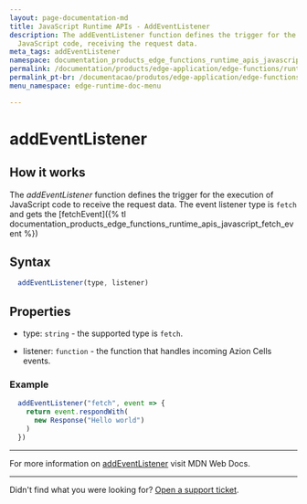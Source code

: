 ```yaml
---
layout: page-documentation-md
title: JavaScript Runtime APIs - AddEventListener
description: The addEventListener function defines the trigger for the execution of
  JavaScript code, receiving the request data.
meta_tags: addEventListener
namespace: documentation_products_edge_functions_runtime_apis_javascript_event_listener
permalink: /documentation/products/edge-application/edge-functions/runtime-apis/javascript/add-eventlistener/
permalink_pt-br: /documentacao/produtos/edge-application/edge-functions/runtime-apis/javascript/add-eventlistener/
menu_namespace: edge-runtime-doc-menu

---
```

# addEventListener

## How it works

The *addEventListener* function defines the trigger for the execution of JavaScript code to receive the request data. The event listener type is `fetch` and gets the [fetchEvent]({% tl documentation_products_edge_functions_runtime_apis_javascript_fetch_event %})

## Syntax

```javascript
  addEventListener(type, listener)
```

## Properties

- type: `string` - the supported type is `fetch`.

- listener: `function` - the function that handles incoming Azion Cells events.

### Example

```javascript
  addEventListener("fetch", event => {
    return event.respondWith(
      new Response("Hello world")
    )
  })
```

---

For more information on [addEventListener](https://developer.mozilla.org/en-US/docs/Web/API/EventTarget/addEventListener) visit MDN Web Docs.

---

Didn't find what you were looking for? [Open a support ticket](https://tickets.azion.com/).
